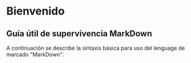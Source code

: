 # Bienvenido
## Guía útil de supervivencia MarkDown

A continuación se describe la sintaxis básica para uso del lenguage de marcado "MarkDown":
